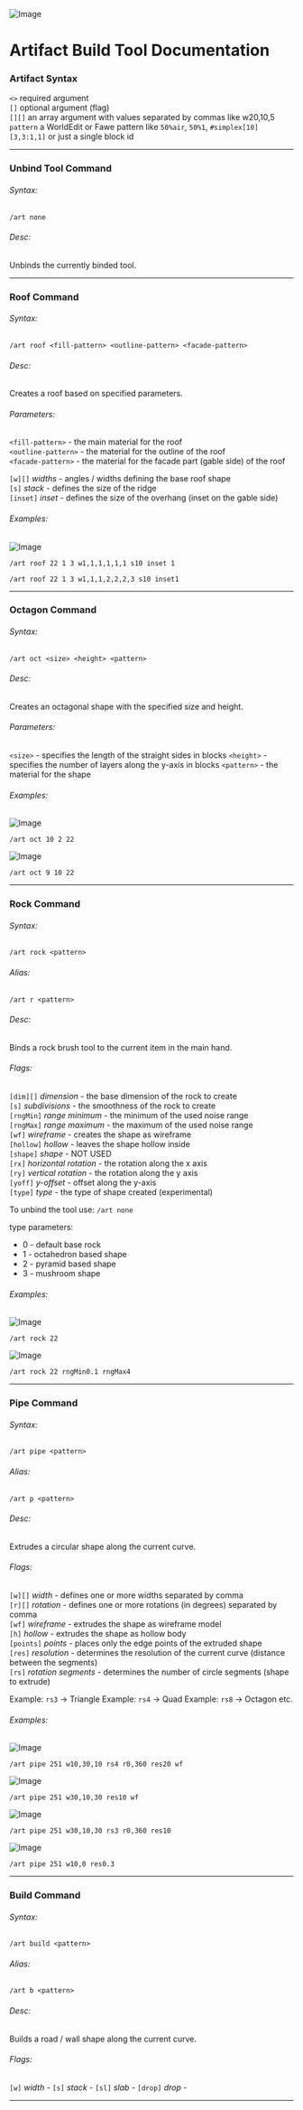 ![Image](logo.png)

# Artifact Build Tool Documentation

### Artifact Syntax

`<>` required argument  
`[]` optional argument (flag)  
`[][]` an array argument with values separated by commas like w20,10,5  
`pattern` a WorldEdit or Fawe pattern like `50%air`, `50%1`, `#simplex[10][3,3:1,1]` or just a single block id  

---

### Unbind Tool Command

###### Syntax:
`/art none`

###### Desc:
Unbinds the currently binded tool.

---

### Roof Command

###### Syntax:
`/art roof <fill-pattern> <outline-pattern> <facade-pattern>`

###### Desc:
Creates a roof based on specified parameters.

###### Parameters:
`<fill-pattern>` - the main material for the roof  
`<outline-pattern>` - the material for the outline of the roof  
`<facade-pattern>` - the material for the facade part (gable side) of the roof  

`[w][]` *widths* - angles / widths defining the base roof shape  
`[s]` *stack* - defines the size of the ridge  
`[inset]` *inset* - defines the size of the overhang (inset on the gable side)  

###### Examples:

![Image](roof_2.png)

`/art roof 22 1 3 w1,1,1,1,1,1 s10 inset 1`

`/art roof 22 1 3 w1,1,1,2,2,2,3 s10 inset1`

---

### Octagon Command

###### Syntax:
`/art oct <size> <height> <pattern>`

###### Desc:
Creates an octagonal shape with the specified size and height.

###### Parameters:

`<size>` - specifies the length of the straight sides in blocks
`<height>` - specifies the number of layers along the y-axis in blocks
`<pattern>` - the material for the shape

###### Examples:

![Image](octagon_1.png)

`/art oct 10 2 22`

![Image](octagon_2.png)

`/art oct 9 10 22`

---

### Rock Command

###### Syntax:
`/art rock <pattern>`

###### Alias:
`/art r <pattern>`

###### Desc:
Binds a rock brush tool to the current item in the main hand.

###### Flags:
`[dim][]` *dimension* - the base dimension of the rock to create  
`[s]` *subdivisions* - the smoothness of the rock to create  
`[rngMin]` *range minimum* - the minimum of the used noise range  
`[rngMax]` *range maximum* - the maximum of the used noise range  
`[wf]` *wireframe* - creates the shape as wireframe  
`[hollow]` *hollow* - leaves the shape hollow inside  
`[shape]` *shape* - NOT USED  
`[rx]` *horizontal rotation* - the rotation along the x axis  
`[ry]` *vertical rotation* - the rotation along the y axis  
`[yoff]` *y-offset* - offset along the y-axis  
`[type]` *type* - the type of shape created (experimental)  

To unbind the tool use:
`/art none`

type parameters:
* 0 - default base rock
* 1 - octahedron based shape  
* 2 - pyramid based shape
* 3 - mushroom shape

###### Examples:

![Image](rock_1_default.png)

`/art rock 22`

![Image](rock_2.png)

`/art rock 22 rngMin0.1 rngMax4`

---

### Pipe Command

###### Syntax:
`/art pipe <pattern>`

###### Alias:
`/art p <pattern>`

###### Desc:
Extrudes a circular shape along the current curve.

###### Flags:
`[w][]` *width* - defines one or more widths separated by comma  
`[r][]` *rotation* - defines one or more rotations (in degrees) separated by comma  
`[wf]` *wireframe* - extrudes the shape as wireframe model  
`[h]` *hollow* - extrudes the shape as hollow body  
`[points]` *points* - places only the edge points of the extruded shape  
`[res]` *resolution* - determines the resolution of the current curve (distance between the segments)  
`[rs]` *rotation segments* - determines the number of circle segments (shape to extrude)  

Example: `rs3` → Triangle
Example: `rs4` → Quad
Example: `rs8` → Octagon
etc.

###### Examples:

![Image](pipe_example_1.png)

`/art pipe 251 w10,30,10 rs4 r0,360 res20 wf`

![Image](pipe_example_2.png)

`/art pipe 251 w30,10,30 res10 wf`

![Image](pipe_example_3.png)

`/art pipe 251 w30,10,30 rs3 r0,360 res10`

![Image](pipe_example_4.png)

`/art pipe 251 w10,0 res0.3`

---

### Build Command

###### Syntax:
`/art build <pattern>`

###### Alias:
`/art b <pattern>`

###### Desc:
Builds a road / wall shape along the current curve.

###### Flags:
`[w]` *width* -
`[s]` *stack* -
`[sl]` *slab* -
`[drop]` *drop* -

---
